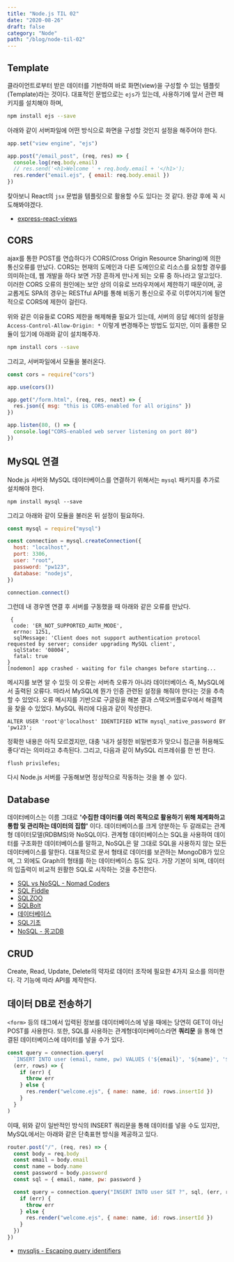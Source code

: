 ```yaml
---
title: "Node.js TIL 02"
date: "2020-08-26"
draft: false
category: "Node"
path: "/blog/node-til-02"
---
```


## Template

클라이언트로부터 받은 데이터를 기반하여 바로 화면(view)을 구성할 수 있는 템플릿(Template)라는 것이다. 대표적인 문법으로는 `ejs`가 있는데, 사용하기에 앞서 관련 패키지를 설치해야 하며,

```bash
npm install ejs --save
```

아래와 같이 서버파일에 어떤 방식으로 화면을 구성할 것인지 설정을 해주어야 한다.

```javascript
app.set("view engine", "ejs")

app.post("/email_post", (req, res) => {
  console.log(req.body.email)
  // res.send('<h1>Welcome ' + req.body.email + '</h1>');
  res.render("email.ejs", { email: req.body.email })
})
```

찾아보니 React의 `jsx` 문법을 템플릿으로 활용할 수도 있다는 것 같다. 완강 후에 꼭 시도해봐야겠다.

- [express-react-views](https://github.com/reactjs/express-react-views)

## CORS

ajax를 통한 POST를 연습하다가 CORS(Cross Origin Resource Sharing)에 의한 통신오류를 만났다. CORS는 현재의 도메인과 다른 도메인으로 리소스를 요청할 경우를 의미하는데, 웹 개발을 하다 보면 가장 흔하게 만나게 되는 오류 중 하나라고 알고있다. 이러한 CORS 오류의 원인에는 보안 상의 이유로 브라우저에서 제한하기 때문이며, 공교롭게도 SPA의 경우는 RESTful API를 통해 비동기 통신으로 주로 이루어지기에 필연적으로 CORS에 제한이 걸린다.

위와 같은 이유들로 CORS 제한을 해제해줄 필요가 있는데, 서버의 응답 헤더의 설정을 `Access-Control-Allow-Origin: *` 이렇게 변경해주는 방법도 있지만, 이미 훌륭한 모듈이 있기에 아래와 같이 설치해주자.

```bash
npm install cors --save
```

그리고, 서버파일에서 모듈을 불러온다.

```javascript
const cors = require("cors")

app.use(cors())

app.get("/form.html", (req, res, next) => {
  res.json({ msg: "this is CORS-enabled for all origins" })
})

app.listen(80, () => {
  console.log("CORS-enabled web server listening on port 80")
})
```

## MySQL 연결

Node.js 서버와 MySQL 데이터베이스를 연결하기 위해서는 `mysql` 패키지를 추가로 설치해야 한다.

```shell
npm install mysql --save
```

그리고 아래와 같이 모듈을 불러온 뒤 설정이 필요하다.

```javascript
const mysql = require("mysql")

const connection = mysql.createConnection({
  host: "localhost",
  port: 3306,
  user: "root",
  password: "pw123",
  database: "nodejs",
})

connection.connect()
```

그런데 내 경우엔 연결 후 서버를 구동했을 때 아래와 같은 오류를 만났다.

```shell
 {
  code: 'ER_NOT_SUPPORTED_AUTH_MODE',
  errno: 1251,
  sqlMessage: 'Client does not support authentication protocol requested by server; consider upgrading MySQL client',
  sqlState: '08004',
  fatal: true
}
[nodemon] app crashed - waiting for file changes before starting...
```

메시지를 보면 알 수 있듯 이 오류는 서버측 오류가 아니라 데이터베이스 즉, MySQL에서 출력된 오류다. 따라서 MySQL에 뭔가 인증 관련된 설정을 해줘야 한다는 것을 추측할 수 있었다.
오류 메시지를 기반으로 구글링을 해본 결과 스택오버플로우에서 해결책을 찾을 수 있었다.
MySQL 쿼리에 다음과 같이 작성한다.

```shell
ALTER USER 'root'@'localhost' IDENTIFIED WITH mysql_native_password BY 'pw123';
```

정확한 내용은 아직 모르겠지만, 대충 '내가 설정한 비밀번호가 맞으니 접근을 허용해도 좋다'라는 의미라고 추측된다. 그리고, 다음과 같이 MySQL 리프레쉬를 한 번 한다.

```shell
flush privilefes;
```

다시 Node.js 서버를 구동해보면 정상적으로 작동하는 것을 볼 수 있다.

## Database

데이터베이스는 이름 그대로 **'수집한 데이터를 여러 목적으로 활용하기 위해 체계화하고 통합 및 관리하는 데이터의 집합'** 이다.
데이터베이스를 크게 양분하는 두 갈래로는 관계형 데이터모델(RDBMS)와 NoSQL이다. 관계형 데이터베이스는 SQL을 사용하여 데이터를 구조화한 데이터베이스를 말하고, NoSQL은 말 그대로 SQL을 사용하지 않는 모든 데이터베이스를 말한다. 대표적으로 문서 형태로 데이터를 보관하는 MongoDB가 있으며, 그 외에도 Graph의 형태를 하는 데이터베이스 등도 있다. 가장 기본이 되며, 데이터의 입출력이 비교적 원활한 SQL로 시작하는 것을 추천한다.

- [SQL vs NoSQL - Nomad Coders](https://youtu.be/Q_9cFgzZr8Q)
- [SQL Fiddle](http://sqlfiddle.com/)
- [SQLZOO](https://sqlzoo.net/wiki/SQL_Tutorial)
- [SQLBolt](https://sqlbolt.com/)
- [데이터베이스](https://ko.wikipedia.org/wiki/%EB%8D%B0%EC%9D%B4%ED%84%B0%EB%B2%A0%EC%9D%B4%EC%8A%A4)
- [SQL기초](https://zzsza.github.io/development/2018/03/18/sql-for-everyone/)
- [NoSQL - 몽고DB](https://poiemaweb.com/mongdb-basics)

## CRUD

Create, Read, Update, Delete의 약자로 데이터 조작에 필요한 4가지 요소를 의미한다. 각 기능에 따라 API를 제작한다.

## 데이터 DB로 전송하기

`<form>` 등의 태그에서 입력된 정보를 데이터베이스에 넣을 때에는 당연히 GET이 아닌 POST를 사용한다. 또한, SQL를 사용하는 관계형데이터베이스라면 **쿼리문** 을 통해 연결된 데이터베이스에 데이터를 넣을 수가 있다.

```javascript
const query = connection.query(
  `INSERT INTO user (email, name, pw) VALUES ('${email}', '${name}', '${password}');`,
  (err, rows) => {
    if (err) {
      throw err
    } else {
      res.render("welcome.ejs", { name: name, id: rows.insertId })
    }
  }
)
```

이때, 위와 같이 일반적인 방식의 INSERT 쿼리문을 통해 데이터를 넣을 수도 있지만, MySQL에서는 아래와 같은 단축표현 방식을 제공하고 있다.

```javascript
router.post("/", (req, res) => {
  const body = req.body
  const email = body.email
  const name = body.name
  const password = body.password
  const sql = { email, name, pw: password }

  const query = connection.query("INSERT INTO user SET ?", sql, (err, rows) => {
    if (err) {
      throw err
    } else {
      res.render("welcome.ejs", { name: name, id: rows.insertId })
    }
  })
})
```

- [mysqljs - Escaping query identifiers](https://github.com/mysqljs/mysql#escaping-query-identifiers)
